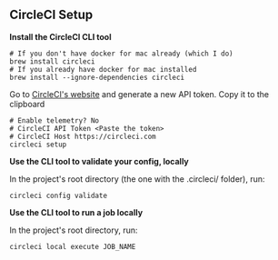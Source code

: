 ## CircleCI Setup

__Install the CircleCI CLI tool__

```
# If you don't have docker for mac already (which I do)
brew install circleci
# If you already have docker for mac installed
brew install --ignore-dependencies circleci
```

Go to [CircleCI's website](https://app.circleci.com/settings/user/tokens) and generate a new API token. Copy it to the clipboard

```
# Enable telemetry? No
# CircleCI API Token <Paste the token>
# CircleCI Host https://circleci.com
circleci setup
```

__Use the CLI tool to validate your config, locally__

In the project's root directory (the one with the .circleci/ folder), run:

```
circleci config validate
```

__Use the CLI tool to run a job locally__

In the project's root directory, run:

```
circleci local execute JOB_NAME
```